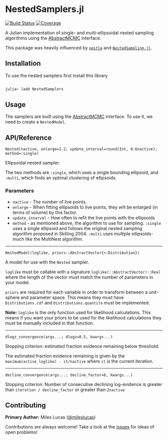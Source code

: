 


# NestedSamplers.jl

[![Build Status](https://github.com/turinglang/NestedSamplers.jl/workflows/CI/badge.svg?branch=master)](https://github.com/turinglang/NestedSamplers.jl/actions)
[![Coverage](https://codecov.io/gh/turinglang/NestedSamplers.jl/branch/master/graph/badge.svg)](https://codecov.io/gh/turinglang/NestedSamplers.jl)

A Julian implementation of single- and multi-ellipsoidal nested sampling algorithms using the [AbstractMCMC](https://github.com/turinglang/abstractmcmc.jl) interface.

This package was heavily influenced by [`nestle`](https://github.com/kbarbary/nestle) and [`NestedSampling.jl`](https://github.com/kbarbary/NestedSampling.jl).


## Installation

To use the nested samplers first install this library

````julia

julia> ]add NestedSamplers
````




## Usage

The samplers are built using the [AbstractMCMC](https://github.com/turinglang/abstractmcmc.jl) interface. To use it, we need to create a `NestedModel`.

## API/Reference


```
Nested(nactive, enlarge=1.2; update_interval=round(Int, 0.6nactive), method=:single)
```

Ellipsoidal nested sampler.

The two methods are `:single`, which uses a single bounding ellipsoid, and `:multi`, which finds an optimal clustering of ellipsoids.

### Parameters

  * `nactive` - The number of live points.
  * `enlarge` - When fitting ellipsoids to live points, they will be enlarged (in terms of volume) by this factor.
  * `update_interval` - How often to refit the live points with the ellipsoids
  * `method` - as mentioned above, the algorithm to use for sampling. `:single` uses a single ellipsoid and follows the original nested sampling algorithm proposed in Skilling 2004. `:multi` uses multiple ellipsoids- much like the MultiNest algorithm.



---

```
NestedModel(loglike, priors::AbstractVector{<:Distribution})
```

A model for use with the `Nested` sampler.

`loglike` must be callable with a signature `loglike(::AbstractVector)::Real` where the length of the vector must match the number of parameters in your model.

`priors` are required for each variable in order to transform between a unit-sphere and parameter space. This means they must have `Distributions.cdf` and `Distributions.quantile` must be implemented.

**Note:** `loglike` is the only function used for likelihood calculations. This means if you want your priors to be used for the likelihood calculations they must be manually included in that function.



---

```
dlogz_convergence(args...; dlogz=0.5, kwargs...)
```

Stopping criterion: estimated fraction evidence remaining below threshold.

The estimated fraction evidence remaining is given by the `maximum(active_loglike) - it/nactive` where `it` is the current iteration.



---

```
decline_convergence(args...; decline_factor=6, kwargs...)
```

Stopping criterion: Number of consecutive declining log-evidence is greater than `iteration / decline_factor` or greater than `2nactive`




## Contributing
**Primary Author:** Miles Lucas ([@mileslucas](https://github.com/mileslucas))

Contributions are always welcome! Take a look at the [issues](https://github.com/turinglang/nestedsamplers.jl/issues) for ideas of open problems!
